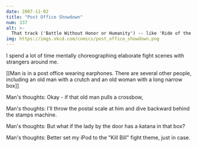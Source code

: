 ```yaml
---
date: 2007-11-02
title: "Post Office Showdown"
num: 337
alt: >-
  That track ('Battle Without Honor or Humanity') -- like 'Ride of the Valkyries' -- improves *any* activity.
img: https://imgs.xkcd.com/comics/post_office_showdown.png
---
```

I spend a lot of time mentally choreographing elaborate fight scenes with strangers around me.

[[Man is in a post office wearing earphones.  There are several other people, including an old man with a crutch and an old woman with a long narrow box]]

Man's thoughts: Okay - if that old man pulls a crossbow,

Man's thoughts: I'll throw the postal scale at him and dive backward behind the stamps machine.

Man's thoughts: But what if the lady by the door has a katana in that box?

Man's thoughts: Better set my iPod to the "Kill Bill" fight theme, just in case.

